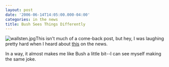 ```yaml
---
layout: post
date: '2006-06-14T14:05:00.000-04:00'
categories: in the news
title: Bush Sees Things Differently
---
```




![wallsten.jpg](wallsten.jpg)This isn't much of a come-back post, but hey, I was laughing pretty hard when I heard about [this](http://thinkprogress.org/2006/06/14/bush-reporter-shades/) on the news.

In a way, it almost makes me like Bush a little bit--I can see myself making the same joke.